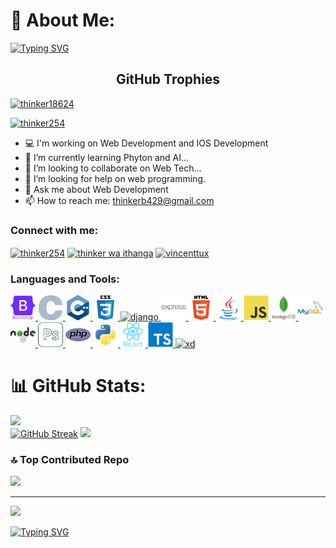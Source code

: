 # 💫 About Me:

[![Typing SVG](https://readme-typing-svg.demolab.com?font=Fira+Code&pause=1000&color=4AFF37&width=435&lines=I'm+Thinker😎+a+Fullstack+developer.+)](https://git.io/typing-svg)

<h2 align="center">GitHub Trophies</h2>
<p align="left"> <a href="https://github.com/ryo-ma/github-profile-trophy"><img src="https://github-profile-trophy.vercel.app/?username=thinker18624" alt="thinker18624" /></a> </p>

<p align="left"> <a href="https://twitter.com/thinker254" target="blank"><img src="https://img.shields.io/twitter/follow/thinker254?logo=twitter&style=for-the-badge" alt="thinker254" /></a> </p>


- 💻 I'm working on Web Development and IOS Development 
- 🌱 I’m currently learning Phyton and AI...
- 👯 I’m looking to collaborate on Web Tech...
- 🤔 I’m looking for help on web programming.
- 💬 Ask me about Web Development 
- 📫 How to reach me: thinkerb429@gmail.com

<h3 align="left">Connect with me:</h3>
<p align="left">
<a href="https://twitter.com/thinker254" target="blank"><img align="center" src="https://raw.githubusercontent.com/rahuldkjain/github-profile-readme-generator/master/src/images/icons/Social/twitter.svg" alt="thinker254" height="30" width="40" /></a>
<a href="https://fb.com/thinker wa ithanga" target="blank"><img align="center" src="https://raw.githubusercontent.com/rahuldkjain/github-profile-readme-generator/master/src/images/icons/Social/facebook.svg" alt="thinker wa ithanga" height="30" width="40" /></a>
<a href="https://instagram.com/vincenttux" target="blank"><img align="center" src="https://raw.githubusercontent.com/rahuldkjain/github-profile-readme-generator/master/src/images/icons/Social/instagram.svg" alt="vincenttux" height="30" width="40" /></a>
</p>

<h3 align="left">Languages and Tools:</h3>
<p align="left"> <a href="https://getbootstrap.com" target="_blank" rel="noreferrer"> <img src="https://raw.githubusercontent.com/devicons/devicon/master/icons/bootstrap/bootstrap-plain-wordmark.svg" alt="bootstrap" width="40" height="40"/> </a> <a href="https://www.cprogramming.com/" target="_blank" rel="noreferrer"> <img src="https://raw.githubusercontent.com/devicons/devicon/master/icons/c/c-original.svg" alt="c" width="40" height="40"/> </a> <a href="https://www.w3schools.com/cpp/" target="_blank" rel="noreferrer"> <img src="https://raw.githubusercontent.com/devicons/devicon/master/icons/cplusplus/cplusplus-original.svg" alt="cplusplus" width="40" height="40"/> </a> <a href="https://www.w3schools.com/css/" target="_blank" rel="noreferrer"> <img src="https://raw.githubusercontent.com/devicons/devicon/master/icons/css3/css3-original-wordmark.svg" alt="css3" width="40" height="40"/> </a> <a href="https://www.djangoproject.com/" target="_blank" rel="noreferrer"> <img src="https://cdn.worldvectorlogo.com/logos/django.svg" alt="django" width="40" height="40"/> </a> <a href="https://expressjs.com" target="_blank" rel="noreferrer"> <img src="https://raw.githubusercontent.com/devicons/devicon/master/icons/express/express-original-wordmark.svg" alt="express" width="40" height="40"/> </a> <a href="https://www.w3.org/html/" target="_blank" rel="noreferrer"> <img src="https://raw.githubusercontent.com/devicons/devicon/master/icons/html5/html5-original-wordmark.svg" alt="html5" width="40" height="40"/> </a> <a href="https://www.java.com" target="_blank" rel="noreferrer"> <img src="https://raw.githubusercontent.com/devicons/devicon/master/icons/java/java-original.svg" alt="java" width="40" height="40"/> </a> <a href="https://developer.mozilla.org/en-US/docs/Web/JavaScript" target="_blank" rel="noreferrer"> <img src="https://raw.githubusercontent.com/devicons/devicon/master/icons/javascript/javascript-original.svg" alt="javascript" width="40" height="40"/> </a> <a href="https://www.mongodb.com/" target="_blank" rel="noreferrer"> <img src="https://raw.githubusercontent.com/devicons/devicon/master/icons/mongodb/mongodb-original-wordmark.svg" alt="mongodb" width="40" height="40"/> </a> <a href="https://www.mysql.com/" target="_blank" rel="noreferrer"> <img src="https://raw.githubusercontent.com/devicons/devicon/master/icons/mysql/mysql-original-wordmark.svg" alt="mysql" width="40" height="40"/> </a> <a href="https://nodejs.org" target="_blank" rel="noreferrer"> <img src="https://raw.githubusercontent.com/devicons/devicon/master/icons/nodejs/nodejs-original-wordmark.svg" alt="nodejs" width="40" height="40"/> </a> <a href="https://www.photoshop.com/en" target="_blank" rel="noreferrer"> <img src="https://raw.githubusercontent.com/devicons/devicon/master/icons/photoshop/photoshop-line.svg" alt="photoshop" width="40" height="40"/> </a> <a href="https://www.php.net" target="_blank" rel="noreferrer"> <img src="https://raw.githubusercontent.com/devicons/devicon/master/icons/php/php-original.svg" alt="php" width="40" height="40"/> </a> <a href="https://www.python.org" target="_blank" rel="noreferrer"> <img src="https://raw.githubusercontent.com/devicons/devicon/master/icons/python/python-original.svg" alt="python" width="40" height="40"/> </a> <a href="https://reactjs.org/" target="_blank" rel="noreferrer"> <img src="https://raw.githubusercontent.com/devicons/devicon/master/icons/react/react-original-wordmark.svg" alt="react" width="40" height="40"/> </a> <a href="https://www.typescriptlang.org/" target="_blank" rel="noreferrer"> <img src="https://raw.githubusercontent.com/devicons/devicon/master/icons/typescript/typescript-original.svg" alt="typescript" width="40" height="40"/> </a> <a href="https://www.adobe.com/products/xd.html" target="_blank" rel="noreferrer"> <img src="https://cdn.worldvectorlogo.com/logos/adobe-xd.svg" alt="xd" width="40" height="40"/> </a> </p>

# 📊 GitHub Stats:
![](https://github-readme-stats.vercel.app/api?username=Thinker18624&theme=radical&hide_border=false&include_all_commits=false&count_private=false)<br/>
[![GitHub Streak](https://streak-stats.demolab.com?user=Thinker18624&theme=hacker)](https://git.io/streak-stats)
![](https://github-readme-stats.vercel.app/api/top-langs/?username=Thinker18624&theme=radical&hide_border=false&include_all_commits=false&count_private=false&layout=compact)

### 🔝 Top Contributed Repo
![](https://github-contributor-stats.vercel.app/api?username=Thinker18624&limit=5&theme=radical&combine_all_yearly_contributions=true)

---
[![](https://visitcount.itsvg.in/api?id=Thinker18624&icon=0&color=0)](https://visitcount.itsvg.in)


[![Typing SVG](https://readme-typing-svg.demolab.com?font=Fira+Code&pause=1000&color=4AFF37&width=435&lines=Follow🙄+and+stay+tuned🤑.+)](https://git.io/typing-svg)
<!-- Proudly created with GPRM ( https://gprm.itsvg.in ) --
